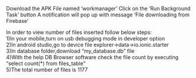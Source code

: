 Download the APK File named ‘workmanager’
Click on the ‘Run Background Task’ button
A notification will pop up with message ‘File downloading from Firebase’ 

In order to view number of files inserted follow below steps:<br />
1)In your mobile,turn on usb debugging mode in developer option<br />
2)In android studio,go to device file explorer->data->io.ionic.starter<br />
3)In database folder,download “my_database.db” file<br />
4)With the help DB Browser software check the file count by executing “select count(*) from files_table”<br />
5)The total number of files is 1177<br />
